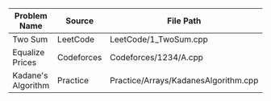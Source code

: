 | Problem Name          | Source       | File Path                  | Topic       | Difficulty |
|-----------------------|--------------|----------------------------|-------------|------------|
| Two Sum              | LeetCode     | LeetCode/1_TwoSum.cpp      | Arrays      | Easy       |
| Equalize Prices      | Codeforces   | Codeforces/1234/A.cpp      | Greedy      | Medium     |
| Kadane's Algorithm   | Practice     | Practice/Arrays/KadanesAlgorithm.cpp | DP | Medium     |
